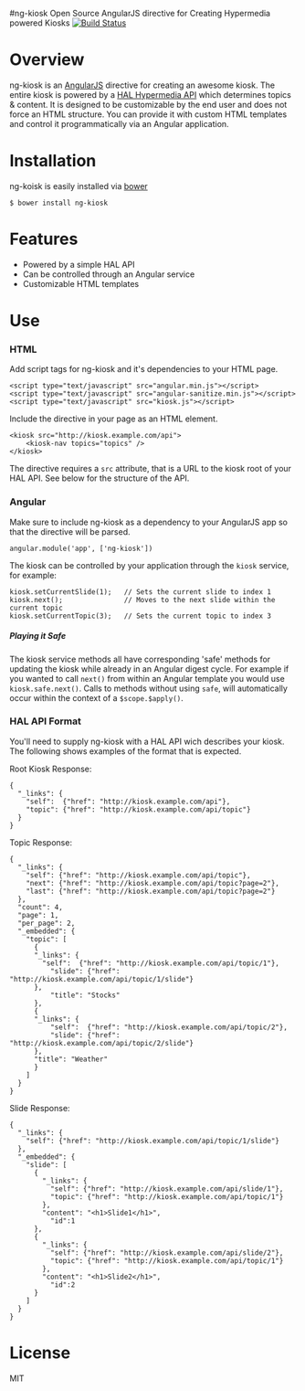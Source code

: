 #ng-kiosk
Open Source AngularJS directive for Creating Hypermedia powered Kiosks
[![Build Status](https://secure.travis-ci.org/hello-mean/ng-kiosk.png?branch=master)](https://travis-ci.org/hello-mean/ng-kiosk)

Overview
==============
ng-kiosk is an [AngularJS](http://angularjs.org/) directive for creating an awesome kiosk.  The entire kiosk is powered by a [HAL Hypermedia API](http://stateless.co/hal_specification.html) which determines topics & content.  It is designed to be customizable by the end user and does not force an HTML structure.  You can provide it with custom HTML templates and control it programmatically via an Angular application.

Installation
===============
ng-koisk is easily installed via [bower](http://bower.io/)

	$ bower install ng-kiosk

Features
===============
- Powered by a simple HAL API
- Can be controlled through an Angular service
- Customizable HTML templates

Use
===============
### HTML
Add script tags for ng-kiosk and it's dependencies to your HTML page.

	<script type="text/javascript" src="angular.min.js"></script>
	<script type="text/javascript" src="angular-sanitize.min.js"></script>
	<script type="text/javascript" src="kiosk.js"></script>

Include the directive in your page as an HTML element.

	<kiosk src="http://kiosk.example.com/api">
		<kiosk-nav topics="topics" />
	</kiosk>
	
The directive requires a `src` attribute, that is a URL to the kiosk root of your HAL API.  See below for the structure of the API.

### Angular
Make sure to include ng-kiosk as a dependency to your AngularJS app so that the directive will be parsed.

	angular.module('app', ['ng-kiosk'])

The kiosk can be controlled by your application through the `kiosk` service, for example:

	kiosk.setCurrentSlide(1); 	// Sets the current slide to index 1
	kiosk.next();				// Moves to the next slide within the current topic
	kiosk.setCurrentTopic(3);	// Sets the current topic to index 3
	
##### Playing it Safe
The kiosk service methods all have corresponding 'safe' methods for updating the kiosk while already in an Angular digest cycle.  For example if you wanted to call `next()` from within an Angular template you would use `kiosk.safe.next()`.  Calls to methods without using `safe`, will automatically occur within the context of a `$scope.$apply()`.

### HAL API Format
You'll need to supply ng-kiosk with a HAL API wich describes your kiosk.  The following shows examples of the format that is expected.

Root Kiosk Response:

    {
      "_links": {
        "self":  {"href": "http://kiosk.example.com/api"},
        "topic": {"href": "http://kiosk.example.com/api/topic"}
      }
    }

Topic Response:

    {
      "_links": {
        "self": {"href": "http://kiosk.example.com/api/topic"},
        "next": {"href": "http://kiosk.example.com/api/topic?page=2"},
        "last": {"href": "http://kiosk.example.com/api/topic?page=2"}
      },
      "count": 4,
      "page": 1,
      "per_page": 2,
      "_embedded": {
        "topic": [
          {
          "_links": {
            "self":  {"href": "http://kiosk.example.com/api/topic/1"},
              "slide": {"href": "http://kiosk.example.com/api/topic/1/slide"}
          },
              "title": "Stocks"
          },
          {
          "_links": {
              "self":  {"href": "http://kiosk.example.com/api/topic/2"},
              "slide": {"href": "http://kiosk.example.com/api/topic/2/slide"}
          },
          "title": "Weather"
          }
        ]
      }
    }


Slide Response:

    {
      "_links": {
        "self": {"href": "http://kiosk.example.com/api/topic/1/slide"}
      },
      "_embedded": {
        "slide": [
          {
            "_links": {
              "self": {"href": "http://kiosk.example.com/api/slide/1"},
              "topic": {"href": "http://kiosk.example.com/api/topic/1"}
            },
            "content": "<h1>Slide1</h1>",
    	      "id":1
          },      
          {
            "_links": {
              "self": {"href": "http://kiosk.example.com/api/slide/2"},
              "topic": {"href": "http://kiosk.example.com/api/topic/1"}
            },
            "content": "<h1>Slide2</h1>",
    	      "id":2
          }
        ]
      }
    }

License
===============
MIT
